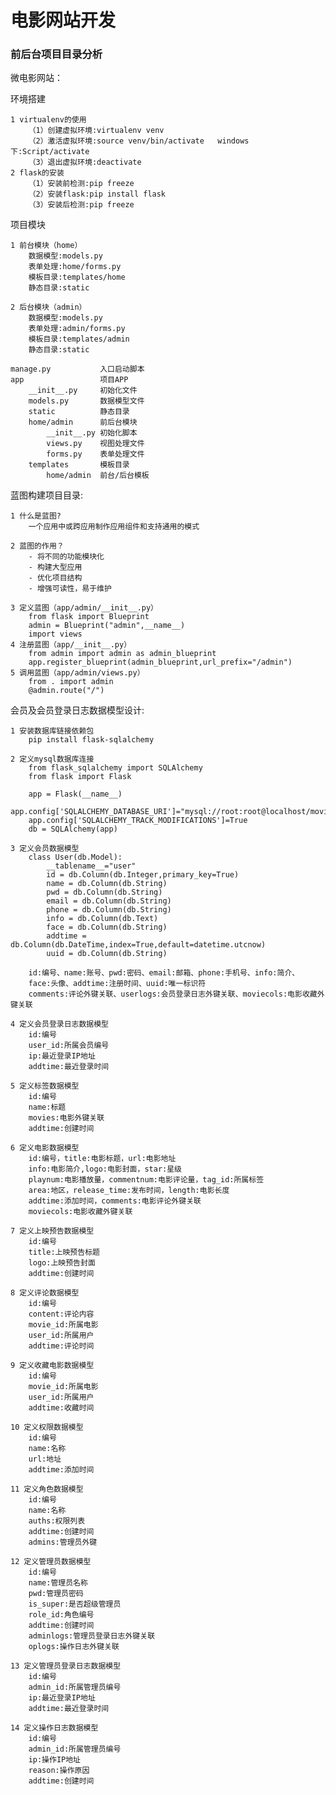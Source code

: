 # 电影网站开发
### 前后台项目目录分析

微电影网站：<br>

环境搭建<br>

    1 virtualenv的使用
        （1）创建虚拟环境:virtualenv venv
        （2）激活虚拟环境:source venv/bin/activate   windows下:Script/activate
        （3）退出虚拟环境:deactivate
    2 flask的安装
        （1）安装前检测:pip freeze
        （2）安装flask:pip install flask
        （3）安装后检测:pip freeze

项目模块<br>



    1 前台模块（home）
        数据模型:models.py
        表单处理:home/forms.py
        模板目录:templates/home
        静态目录:static
        
    2 后台模块（admin）
        数据模型:models.py
        表单处理:admin/forms.py
        模板目录:templates/admin
        静态目录:static
        
    manage.py           入口启动脚本
    app                 项目APP   
        __init__.py     初始化文件
        models.py       数据模型文件
        static          静态目录
        home/admin      前后台模块
            __init__.py 初始化脚本
            views.py    视图处理文件
            forms.py    表单处理文件
        templates       模板目录
            home/admin  前台/后台模板
    

蓝图构建项目目录:<br>

    1 什么是蓝图?
        一个应用中或跨应用制作应用组件和支持通用的模式
    
    2 蓝图的作用？
        - 将不同的功能模块化
        - 构建大型应用
        - 优化项目结构
        - 增强可读性，易于维护
    
    3 定义蓝图（app/admin/__init__.py）
        from flask import Blueprint
        admin = Blueprint("admin",__name__)
        import views
    4 注册蓝图（app/__init__.py）
        from admin import admin as admin_blueprint
        app.register_blueprint(admin_blueprint,url_prefix="/admin")
    5 调用蓝图（app/admin/views.py）
        from . import admin
        @admin.route("/")
        
        
会员及会员登录日志数据模型设计:<br>

    1 安装数据库链接依赖包
        pip install flask-sqlalchemy
        
    2 定义mysql数据库连接
        from flask_sqlalchemy import SQLAlchemy
        from flask import Flask
        
        app = Flask(__name__)
        app.config['SQLALCHEMY_DATABASE_URI']="mysql://root:root@localhost/movie"
        app.config['SQLALCHEMY_TRACK_MODIFICATIONS']=True
        db = SQLAlchemy(app)
        
    3 定义会员数据模型
        class User(db.Model):
            __tablename__="user"
            id = db.Column(db.Integer,primary_key=True)
            name = db.Column(db.String)
            pwd = db.Column(db.String)
            email = db.Column(db.String)
            phone = db.Column(db.String)
            info = db.Column(db.Text)
            face = db.Column(db.String)
            addtime = db.Column(db.DateTime,index=True,default=datetime.utcnow)
            uuid = db.Column(db.String)
        
        id:编号、name:账号、pwd:密码、email:邮箱、phone:手机号、info:简介、
        face:头像、addtime:注册时间、uuid:唯一标识符
        comments:评论外键关联、userlogs:会员登录日志外键关联、moviecols:电影收藏外键关联
        
    4 定义会员登录日志数据模型
        id:编号
        user_id:所属会员编号
        ip:最近登录IP地址
        addtime:最近登录时间

    5 定义标签数据模型
        id:编号
        name:标题
        movies:电影外键关联
        addtime:创建时间

    6 定义电影数据模型
        id:编号，title:电影标题，url:电影地址
        info:电影简介,logo:电影封面，star:星级
        playnum:电影播放量，commentnum:电影评论量，tag_id:所属标签
        area:地区，release_time:发布时间，length:电影长度
        addtime:添加时间，comments:电影评论外键关联
        moviecols:电影收藏外键关联

    7 定义上映预告数据模型
        id:编号
        title:上映预告标题
        logo:上映预告封面
        addtime:创建时间

    8 定义评论数据模型
        id:编号
        content:评论内容
        movie_id:所属电影
        user_id:所属用户
        addtime:评论时间

    9 定义收藏电影数据模型
        id:编号
        movie_id:所属电影
        user_id:所属用户
        addtime:收藏时间

    10 定义权限数据模型
        id:编号
        name:名称
        url:地址
        addtime:添加时间

    11 定义角色数据模型
        id:编号
        name:名称
        auths:权限列表
        addtime:创建时间
        admins:管理员外键

    12 定义管理员数据模型
        id:编号
        name:管理员名称
        pwd:管理员密码
        is_super:是否超级管理员
        role_id:角色编号
        addtime:创建时间
        adminlogs:管理员登录日志外键关联
        oplogs:操作日志外键关联

    13 定义管理员登录日志数据模型
        id:编号
        admin_id:所属管理员编号
        ip:最近登录IP地址
        addtime:最近登录时间

    14 定义操作日志数据模型
        id:编号
        admin_id:所属管理员编号
        ip:操作IP地址
        reason:操作原因
        addtime:创建时间

        